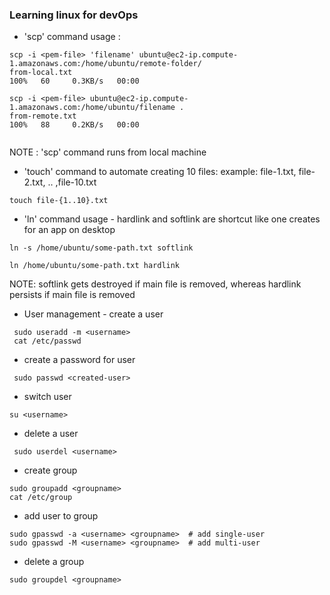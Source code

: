 ### Learning linux for devOps



- 'scp' command usage : 

```
scp -i <pem-file> 'filename' ubuntu@ec2-ip.compute-1.amazonaws.com:/home/ubuntu/remote-folder/
from-local.txt                                                                        100%   60     0.3KB/s   00:00

scp -i <pem-file> ubuntu@ec2-ip.compute-1.amazonaws.com:/home/ubuntu/filename .
from-remote.txt                                                                       100%   88     0.2KB/s   00:00
           
```
NOTE :
'scp' command runs from local machine 


- 'touch' command to automate creating 10 files:
example: file-1.txt, file-2.txt, .. ,file-10.txt

```
touch file-{1..10}.txt

```

- 'ln' command usage - hardlink and softlink are shortcut like one creates for an app on desktop 

```
ln -s /home/ubuntu/some-path.txt softlink
```
```
ln /home/ubuntu/some-path.txt hardlink
```
NOTE: softlink gets destroyed if main file is removed, whereas hardlink persists if main file is removed

- User management - create a user

```
 sudo useradd -m <username>
 cat /etc/passwd
```

- create a password for user 

```
 sudo passwd <created-user>
```

- switch user 

```
su <username>
```

- delete a user

```
 sudo userdel <username>
```

- create group

```
sudo groupadd <groupname>
cat /etc/group
```

- add user to group

```
sudo gpasswd -a <username> <groupname>  # add single-user
sudo gpasswd -M <username> <groupname>  # add multi-user 
```

- delete a group

```
sudo groupdel <groupname>
```